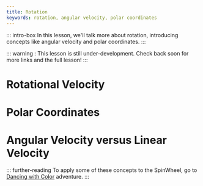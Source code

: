 ```yaml
---
title: Rotation
keywords: rotation, angular velocity, polar coordinates
---
```


::: intro-box
In this lesson, we'll talk more about rotation, introducing concepts like angular velocity and polar coordinates. 
:::

::: warning :
This lesson is still under-development. Check back soon for more links and the full lesson!
:::


<!--TODO: Intro will go here.-->

# Rotational Velocity

# Polar Coordinates

# Angular Velocity versus Linear Velocity



::: further-reading 
To apply some of these concepts to the SpinWheel, go to [Dancing with Color](/dancing) adventure.
::: 
